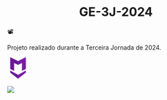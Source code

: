 <h1 align="center">GE-3J-2024</h1>
  
📽️<p>Projeto realizado durante a Terceira Jornada de 2024.</p>
<img src="markdow.webp" width="10%">
<!--
![width=50%](https://cdn.icon-icons.com/icons2/2699/PNG/512/markdown_here_logo_icon_169967.png)
-->
<!--
https://docs.github.com/pt/get-started/writing-on-github/getting-started-with-writing-and-formatting-on-github/basic-writing-and-formatting-syntax
-->

![](https://img.shields.io/badge/mark-down-orange)
